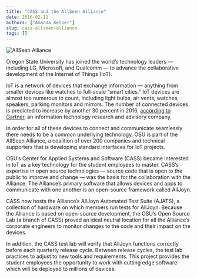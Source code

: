 ```yaml
---
title: "CASS and the AllSeen Alliance"
date: 2016-02-11
authors: ["Amanda Kelner"]
slug: cass-allseen-alliance
tags: []
---
```


![AllSeen Alliance](/images/AllSeen-Alliance-Picture.png#blog)

Oregon State University has joined the world’s technology leaders — including LG, Microsoft, and Qualcomm — to advance
the collaborative development of the Internet of Things (IoT).

IoT is a network of devices that exchange information — anything from smaller devices like watches to full-scale “smart
cities.” IoT devices are almost too numerous to count, including light bulbs, air vents, watches, speakers, parking
monitors and mirrors. The number of connected devices is predicted to increase by another 30 percent in 2016,
[according to Gartner](http://www.gartner.com/newsroom/id/3165317), an information technology research and advisory
company.

In order for all of these devices to connect and communicate seamlessly there needs to be a common underlying
technology. OSU is part of the AllSeen Alliance, a coalition of over 200 companies and technical supporters that is
developing standard interfaces for IoT projects.

OSU’s Center for Applied Systems and Software (CASS) became interested in IoT as a key technology for the student
employees to master. CASS’s expertise in open source technologies — source code that is open to the public to improve
and change — was the basis for the collaboration with the Alliance. The Alliance’s primary software that allows devices
and apps to communicate with one another is an open-source framework called AllJoyn.

CASS now hosts the Alliance’s AllJoyn Automated Test Suite (AJATS), a collection of hardware on which members run tests
for AllJoyn. Because the Alliance is based on open-source development, the OSU’s Open Source Lab (a branch of CASS)
proved an ideal neutral location for all the Alliance’s corporate engineers to monitor changes to the code and their
impact on the devices.

In addition, the CASS test lab will verify that AllJoyn functions correctly before each quarterly release cycle. Between
release cycles, the test lab practices to adjust to new tools and requirements. This project provides the student
employees the opportunity to work with cutting edge software which will be deployed to millions of devices.
